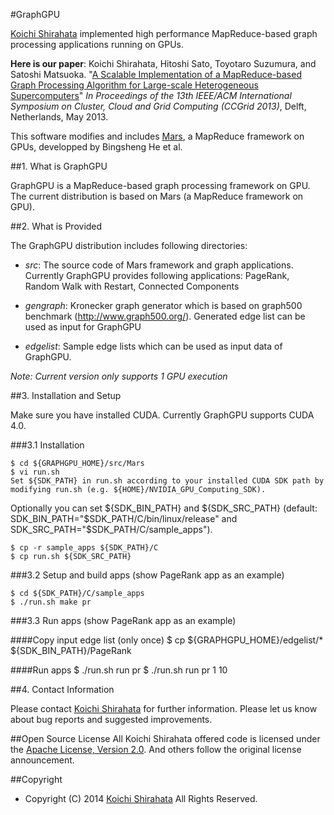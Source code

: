 #GraphGPU

[Koichi Shirahata](http://matsu-www.is.titech.ac.jp/~koichi-s/>) implemented high performance MapReduce-based graph processing applications running on GPUs. 

**Here is our paper**: Koichi Shirahata, Hitoshi Sato, Toyotaro Suzumura, and Satoshi Matsuoka. "[A Scalable Implementation of a MapReduce-based Graph Processing Algorithm for Large-scale Heterogeneous Supercomputers](http://ieeexplore.ieee.org/xpl/articleDetails.jsp?tp=&arnumber=6546103)" *In Proceedings of the 13th IEEE/ACM International Symposium on Cluster, Cloud and Grid Computing (CCGrid 2013)*,  Delft, Netherlands, May 2013. 

This software modifies and includes [Mars](http://www.cse.ust.hk/gpuqp/Mars.html), a MapReduce framework on GPUs, developped by Bingsheng He et al.

##1. What is GraphGPU

GraphGPU is a MapReduce-based graph processing framework on GPU. The current distribution is based on Mars (a MapReduce framework on GPU).


##2. What is Provided

The GraphGPU distribution includes following directories:

* *src*: The source code of Mars framework and graph applications. Currently GraphGPU provides following applications: PageRank, Random Walk with Restart, Connected Components

* *gengraph*: Kronecker graph generator which is based on graph500 benchmark (http://www.graph500.org/). Generated edge list can be used as input for GraphGPU

* *edgelist*: Sample edge lists which can be used as input data of GraphGPU.

*Note: Current version only supports 1 GPU execution*

##3. Installation and Setup

Make sure you have installed CUDA. Currently GraphGPU supports CUDA 4.0.

###3.1 Installation

    $ cd ${GRAPHGPU_HOME}/src/Mars
    $ vi run.sh
    Set ${SDK_PATH} in run.sh according to your installed CUDA SDK path by modifying run.sh (e.g. ${HOME}/NVIDIA_GPU_Computing_SDK). 
Optionally you can set ${SDK_BIN_PATH} and ${SDK_SRC_PATH} (default: SDK_BIN_PATH="$SDK_PATH/C/bin/linux/release" and SDK_SRC_PATH="$SDK_PATH/C/sample_apps").

    $ cp -r sample_apps ${SDK_PATH}/C
    $ cp run.sh ${SDK_SRC_PATH}


###3.2 Setup and build apps (show PageRank app as an example)

    $ cd ${SDK_PATH}/C/sample_apps
    $ ./run.sh make pr

###3.3 Run apps (show PageRank app as an example)

####Copy input edge list (only once)
    $ cp ${GRAPHGPU_HOME}/edgelist/* ${SDK_BIN_PATH}/PageRank

####Run apps
    $ ./run.sh run pr
    $ ./run.sh run pr 1 10



##4. Contact Information

Please contact [Koichi Shirahata](http://matsu-www.is.titech.ac.jp/~koichi-s/>) for further information. Please let us know about bug reports and suggested improvements.


##Open Source License
All Koichi Shirahata offered code is licensed under the [Apache License, Version 2.0](http://www.apache.org/licenses/LICENSE-2.0). And others follow the original license announcement.

##Copyright
* Copyright (C) 2014 [Koichi Shirahata](http://matsu-www.is.titech.ac.jp/~koichi-s/>) All Rights Reserved.

